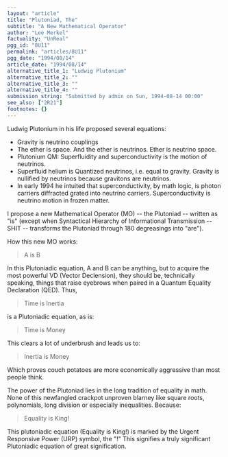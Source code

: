 ```yaml
---
layout: "article"
title: "Plutoniad, The"
subtitle: "A New Mathematical Operator"
author: "Lee Merkel"
factuality: "UnReal"
pgg_id: "8U11"
permalink: "articles/8U11"
pgg_date: "1994/08/14"
article_date: "1994/08/14"
alternative_title_1: "Ludwig Plutonium"
alternative_title_2: ""
alternative_title_3: ""
alternative_title_4: ""
submission_string: "Submitted by admin on Sun, 1994-08-14 00:00"
see_also: ["2R21"]
footnotes: {}
---
```

<div>
<p>Ludwig Plutonium in his life proposed several equations:</p>
<ul>
<li>Gravity is neutrino couplings</li>
<li>The ether is space. And the ether is neutrinos. Ether is neutrino space.</li>
<li>Plutonium QM: Superfluidity and superconductivity is the motion of neutrinos.</li>
<li>Superfluid helium is Quantized neutrinos, i.e. equal to gravity. Gravity is nullified by neutrinos because gravitons are neutrinos.</li>
<li>In early 1994 he intuited that superconductivity, by math logic, is photon carriers diffracted grated into neutrino carriers. Superconductivity is neutrino motion in frozen matter.</li>
</ul>
<p>I propose a new Mathematical Operator (MO) -- the Plutoniad -- written as "is" (except when Syntactical Hierarchy of Informational Transmission -- SHIT -- transforms the Plutoniad through 180 degreasings into "are").</p>
<p>How this new MO works:</p>
<blockquote>A is B</blockquote>
<p>In this Plutoniadic equation, A and B can be anything, but to acquire the most powerful VD (Vector Declension), they should be, technically speaking, things that raise eyebrows when paired in a Quantum Equality Declaration (QED). Thus,</p>
<blockquote>Time is Inertia</blockquote>
<p>is a Plutoniadic equation, as is:</p>
<blockquote>Time is Money</blockquote>
<p>This clears a lot of underbrush and leads us to:</p>
<blockquote>Inertia is Money</blockquote>
<p>Which proves couch potatoes are more economically aggressive than most people think.</p>
<p>The power of the Plutoniad lies in the long tradition of equality in math. None of this newfangled crackpot unproven blarney like square roots, polynomials, long division or especially inequalities. Because:</p>
<blockquote>Equality is King!</blockquote>
<p>This plutoniadic equation (Equality is King!) is marked by the Urgent Responsive Power (URP) symbol, the "!" This signifies a truly significant Plutoniadic equation of great signification.</p>
</div>
